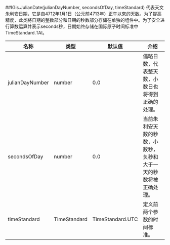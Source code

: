 ##IGis.JulianDate(julianDayNumber, secondsOfDay, timeStandard)
 代表天文朱利安日期，它是自4712年1月1日（公元前4713年）正午以來的天数。为了提高精度，此类將日期的整数部分和日期的秒数部分存储在单独的组件中。为了安全进行算数运算并表示seconds秒，日期始终存储在国际原子时间标准中 TimeStandard.TAI。  

名称|类型|默认值|介绍  
-|-|-|-  
julianDayNumber|number |0.0 |儒略日数，代表整天数，小数日也将得到正确的处理。  
secondsOfDay |number |0.0 |当前朱利安天数的秒数，小数秒，负秒和大于一天的秒数将被正确处理。  
timeStandard|TimeStandard|TimeStandard.UTC|定义前两个参数的时间标准。  
